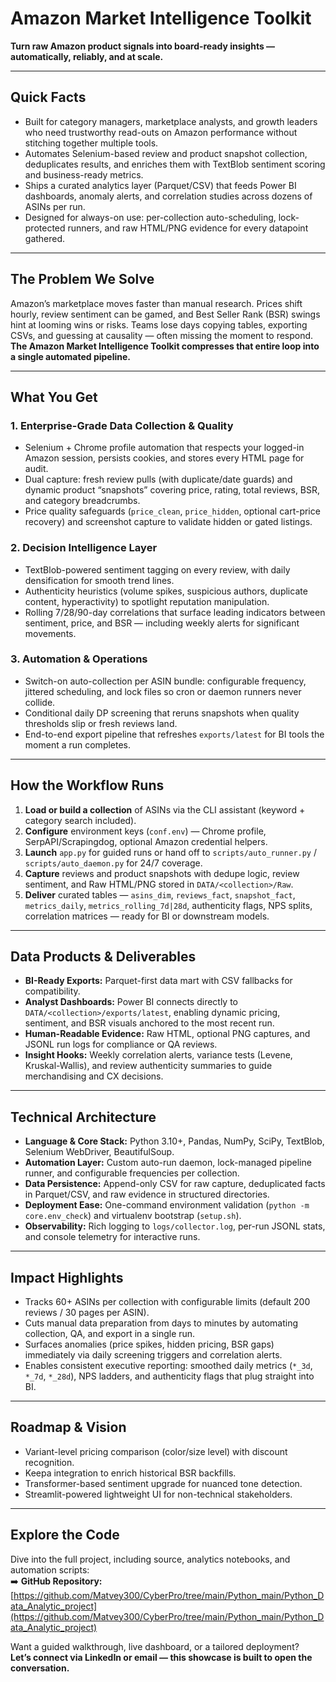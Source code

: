 # Amazon Market Intelligence Toolkit

**Turn raw Amazon product signals into board-ready insights — automatically, reliably, and at scale.**

---

## Quick Facts
- Built for category managers, marketplace analysts, and growth leaders who need trustworthy read-outs on Amazon performance without stitching together multiple tools.
- Automates Selenium-based review and product snapshot collection, deduplicates results, and enriches them with TextBlob sentiment scoring and business-ready metrics.
- Ships a curated analytics layer (Parquet/CSV) that feeds Power BI dashboards, anomaly alerts, and correlation studies across dozens of ASINs per run.
- Designed for always-on use: per-collection auto-scheduling, lock-protected runners, and raw HTML/PNG evidence for every datapoint gathered.

---

## The Problem We Solve
Amazon’s marketplace moves faster than manual research. Prices shift hourly, review sentiment can be gamed, and Best Seller Rank (BSR) swings hint at looming wins or risks. Teams lose days copying tables, exporting CSVs, and guessing at causality — often missing the moment to respond.  
**The Amazon Market Intelligence Toolkit compresses that entire loop into a single automated pipeline.**

---

## What You Get
### 1. Enterprise-Grade Data Collection & Quality
- Selenium + Chrome profile automation that respects your logged-in Amazon session, persists cookies, and stores every HTML page for audit.
- Dual capture: fresh review pulls (with duplicate/date guards) and dynamic product “snapshots” covering price, rating, total reviews, BSR, and category breadcrumbs.
- Price quality safeguards (`price_clean`, `price_hidden`, optional cart-price recovery) and screenshot capture to validate hidden or gated listings.

### 2. Decision Intelligence Layer
- TextBlob-powered sentiment tagging on every review, with daily densification for smooth trend lines.
- Authenticity heuristics (volume spikes, suspicious authors, duplicate content, hyperactivity) to spotlight reputation manipulation.
- Rolling 7/28/90-day correlations that surface leading indicators between sentiment, price, and BSR — including weekly alerts for significant movements.

### 3. Automation & Operations
- Switch-on auto-collection per ASIN bundle: configurable frequency, jittered scheduling, and lock files so cron or daemon runners never collide.
- Conditional daily DP screening that reruns snapshots when quality thresholds slip or fresh reviews land.
- End-to-end export pipeline that refreshes `exports/latest` for BI tools the moment a run completes.

---

## How the Workflow Runs
1. **Load or build a collection** of ASINs via the CLI assistant (keyword + category search included).  
2. **Configure** environment keys (`conf.env`) — Chrome profile, SerpAPI/Scrapingdog, optional Amazon credential helpers.  
3. **Launch** `app.py` for guided runs or hand off to `scripts/auto_runner.py` / `scripts/auto_daemon.py` for 24/7 coverage.  
4. **Capture** reviews and product snapshots with dedupe logic, review sentiment, and Raw HTML/PNG stored in `DATA/<collection>/Raw`.  
5. **Deliver** curated tables — `asins_dim`, `reviews_fact`, `snapshot_fact`, `metrics_daily`, `metrics_rolling_7d|28d`, authenticity flags, NPS splits, correlation matrices — ready for BI or downstream models.

---

## Data Products & Deliverables
- **BI-Ready Exports:** Parquet-first data mart with CSV fallbacks for compatibility.  
- **Analyst Dashboards:** Power BI connects directly to `DATA/<collection>/exports/latest`, enabling dynamic pricing, sentiment, and BSR visuals anchored to the most recent run.  
- **Human-Readable Evidence:** Raw HTML, optional PNG captures, and JSONL run logs for compliance or QA reviews.  
- **Insight Hooks:** Weekly correlation alerts, variance tests (Levene, Kruskal-Wallis), and review authenticity summaries to guide merchandising and CX decisions.

---

## Technical Architecture
- **Language & Core Stack:** Python 3.10+, Pandas, NumPy, SciPy, TextBlob, Selenium WebDriver, BeautifulSoup.  
- **Automation Layer:** Custom auto-run daemon, lock-managed pipeline runner, and configurable frequencies per collection.  
- **Data Persistence:** Append-only CSV for raw capture, deduplicated facts in Parquet/CSV, and raw evidence in structured directories.  
- **Deployment Ease:** One-command environment validation (`python -m core.env_check`) and virtualenv bootstrap (`setup.sh`).  
- **Observability:** Rich logging to `logs/collector.log`, per-run JSONL stats, and console telemetry for interactive runs.

---

## Impact Highlights
- Tracks 60+ ASINs per collection with configurable limits (default 200 reviews / 30 pages per ASIN).  
- Cuts manual data preparation from days to minutes by automating collection, QA, and export in a single run.  
- Surfaces anomalies (price spikes, hidden pricing, BSR gaps) immediately via daily screening triggers and correlation alerts.  
- Enables consistent executive reporting: smoothed daily metrics (`*_3d`, `*_7d`, `*_28d`), NPS ladders, and authenticity flags that plug straight into BI.

---

## Roadmap & Vision
- Variant-level pricing comparison (color/size level) with discount recognition.
- Keepa integration to enrich historical BSR backfills.
- Transformer-based sentiment upgrade for nuanced tone detection.
- Streamlit-powered lightweight UI for non-technical stakeholders.

---

## Explore the Code
Dive into the full project, including source, analytics notebooks, and automation scripts:  
➡️ **GitHub Repository:** [https://github.com/Matvey300/CyberPro/tree/main/Python_main/Python_Data_Analytic_project](https://github.com/Matvey300/CyberPro/tree/main/Python_main/Python_Data_Analytic_project)

Want a guided walkthrough, live dashboard, or a tailored deployment?  
**Let’s connect via LinkedIn or email — this showcase is built to open the conversation.**
